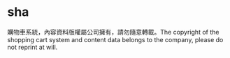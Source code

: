 # sha
購物車系統，內容資料版權屬公司擁有，請勿隨意轉載。The copyright of the shopping cart system and content data belongs to the company, please do not reprint at will.
